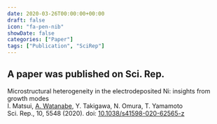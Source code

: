 ```yaml
---
date: 2020-03-26T00:00:00+00:00
draft: false
icon: "fa-pen-nib"
showDate: false
categories: ["Paper"]
tags: ["Publication", "SciRep"]
---
```


## A paper was published on Sci. Rep.

Microstructural heterogeneity in the electrodeposited Ni: insights from growth modes  
    I. Matsui, <u>A. Watanabe</u>, Y. Takigawa, N. Omura, T. Yamamoto  
    Sci. Rep., 10, 5548 (2020).
    doi: [10.1038/s41598-020-62565-z](https://doi.org/10.1038/s41598-020-62565-z)

<div class="iframely-embed"><div class="iframely-responsive" style="padding-bottom: 37.7427%; padding-top: 120px;"><a href="https://www.nature.com/articles/s41598-020-62565-z" data-iframely-url="//cdn.iframe.ly/api/iframe?url=https%3A%2F%2Fdoi.org%2F10.1038%2Fs41598-020-62565-z&key=8bc9fbec81f15b0cbb303c18f126d6a3"></a></div></div><script async src="//cdn.iframe.ly/embed.js" charset="utf-8"></script>